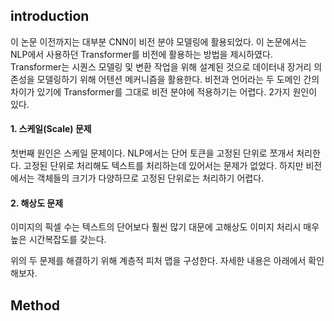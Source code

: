 ## introduction
이 논문 이전까지는 대부분 CNN이 비전 분야 모델링에 활용되었다. 이 논문에서는 NLP에서 사용하던 Transformer를 비전에 활용하는 방법을 제시하였다. Transformer는 시퀀스 모델링 및 변환 작업을 위해 설계된 것으로 데이터내 장거리 의존성을 모델링하기 위해 어텐션 메커니즘을 활용한다.
비전과 언어라는 두 도메인 간의 차이가 있기에 Transformer를 그대로 비전 분야에 적용하기는 어렵다. 2가지 원인이 있다.
#### 1. 스케일(Scale) 문제
첫번째 원인은 스케일 문제이다. NLP에서는 단어 토큰을 고정된 단위로 쪼개서 처리한다. 고정된 단위로 처리해도 텍스트를 처리하는데 있어서는 문제가 없었다. 하지만 비전에서는 객체들의 크기가 다양하므로 고정된 단위로는 처리하기 어렵다.
#### 2. 해상도 문제
이미지의 픽셀 수는 텍스트의 단어보다 훨씬 많기 대문에 고해상도 이미지 처리시 매우 높은 시간복잡도를 갖는다. 

위의 두 문제를 해결하기 위해 계층적 피처 맵을 구성한다. 자세한 내용은 아래에서 확인해보자.

## Method
